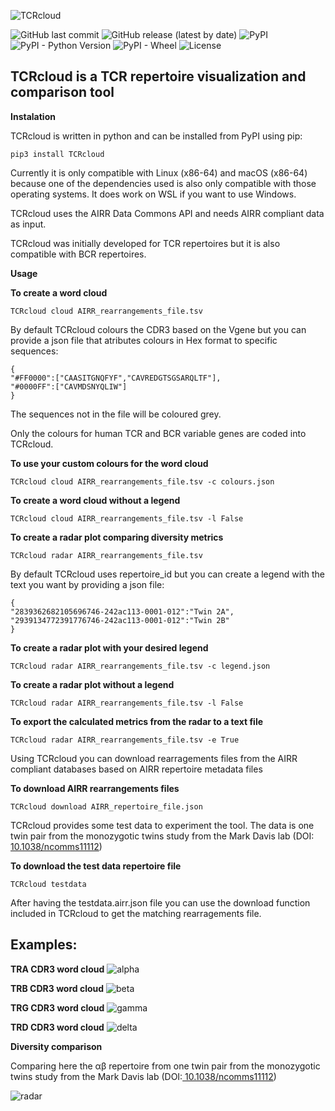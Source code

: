 ![TCRcloud](https://github.com/oldguyeric/TCRcloud/raw/main/images/TCRcloud.png)

![GitHub last commit](https://img.shields.io/github/last-commit/oldguyeric/TCRcloud)
![GitHub release (latest by date)](https://img.shields.io/github/v/release/oldguyeric/TCRcloud)
![PyPI](https://img.shields.io/pypi/v/TCRcloud)
![PyPI - Python Version](https://img.shields.io/pypi/pyversions/TCRcloud)
![PyPI - Wheel](https://img.shields.io/pypi/wheel/TCRcloud)
![License](https://img.shields.io/github/license/oldguyeric/TCRcloud)

## TCRcloud is a TCR repertoire visualization and comparison tool

**Instalation**

TCRcloud is written in python and can be installed from PyPI using pip:

    pip3 install TCRcloud

Currently it is only compatible with Linux (x86-64) and macOS (x86-64) because one of the dependencies used is also only compatible with those operating systems. It does work on WSL if you want to use Windows.

TCRcloud uses the AIRR Data Commons API and needs AIRR compliant data as input.

TCRcloud was initially developed for TCR repertoires but it is also compatible with BCR repertoires.

**Usage**

**To create a word cloud**

    TCRcloud cloud AIRR_rearrangements_file.tsv

By default TCRcloud colours the CDR3 based on the Vgene but you can provide a json file that atributes colours in Hex format to specific sequences:

    {
    "#FF0000":["CAASITGNQFYF","CAVREDGTSGSARQLTF"],
    "#0000FF":["CAVMDSNYQLIW"]
    }

The sequences not in the file will be coloured grey.

Only the colours for human TCR and BCR variable genes are coded into TCRcloud.

**To use your custom colours for the word cloud**

    TCRcloud cloud AIRR_rearrangements_file.tsv -c colours.json

**To create a word cloud without a legend**

    TCRcloud cloud AIRR_rearrangements_file.tsv -l False

**To create a radar plot comparing diversity metrics**

    TCRcloud radar AIRR_rearrangements_file.tsv

By default TCRcloud uses repertoire_id but you can create a legend with the text you want by providing a json file:

    {
    "2839362682105696746-242ac113-0001-012":"Twin 2A",
    "2939134772391776746-242ac113-0001-012":"Twin 2B"
    }  

**To create a radar plot with your desired legend**

	TCRcloud radar AIRR_rearrangements_file.tsv -c legend.json

**To create a radar plot without a legend**
    
    TCRcloud radar AIRR_rearrangements_file.tsv -l False

**To export the calculated metrics from the radar to a text file**

    TCRcloud radar AIRR_rearrangements_file.tsv -e True

Using TCRcloud you can download rearragements files from the AIRR compliant databases based on AIRR repertoire metadata files

**To download AIRR rearrangements files**

    TCRcloud download AIRR_repertoire_file.json

TCRcloud provides some test data to experiment the tool. The data is one twin pair from the monozygotic twins study from the Mark Davis lab (DOI:[ 10.1038/ncomms11112](https://doi.org/10.1038/ncomms11112))

**To download the test data repertoire file**

    TCRcloud testdata

After having the testdata.airr.json file you can use the download function included in TCRcloud to get the matching rearragements file.

## Examples:

**TRA CDR3 word cloud**
![alpha](https://github.com/oldguyeric/TCRcloud/raw/main/images/alpha.png)

**TRB CDR3 word cloud**
![beta](https://github.com/oldguyeric/TCRcloud/raw/main/images/beta.png)

**TRG CDR3 word cloud**
![gamma](https://github.com/oldguyeric/TCRcloud/raw/main/images/gamma.png) 

**TRD CDR3 word cloud**
![delta](https://github.com/oldguyeric/TCRcloud/raw/main/images/delta.png) 

**Diversity comparison**

Comparing here the αβ repertoire from one twin pair from the monozygotic twins study from the Mark Davis lab (DOI:[ 10.1038/ncomms11112](https://doi.org/10.1038/ncomms11112))

![radar](https://github.com/oldguyeric/TCRcloud/raw/main/images/radar.png)
